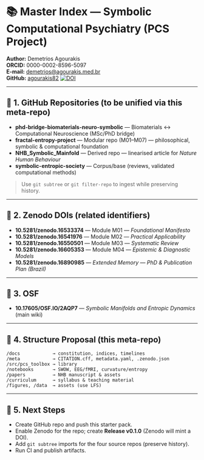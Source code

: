 # 📚 Master Index — Symbolic Computational Psychiatry (PCS Project)

**Author:** Demetrios Agourakis  
**ORCID:** 0000-0002-8596-5097  
**E-mail:** demetrios@agourakis.med.br  
**GitHub:** [agourakis82](https://github.com/agourakis82)
[![DOI](https://zenodo.org/badge/DOI/10.5281/zenodo.16921952.svg)](https://doi.org/10.5281/zenodo.16921952)

---

## 🔹 1. GitHub Repositories (to be unified via this meta-repo)
- **phd-bridge-biomaterials-neuro-symbolic** — Biomaterials ↔ Computational Neuroscience (MSc/PhD bridge)
- **fractal-entropy-project** — Modular repo (M01–M07) — philosophical, symbolic & computational foundation
- **NHB_Symbolic_Mainfold** — Derived repo — linearised article for *Nature Human Behaviour*
- **symbolic-entropic-society** — Corpus/base (reviews, validated computational methods)

> Use `git subtree` or `git filter-repo` to ingest while preserving history.

---

## 🔹 2. Zenodo DOIs (related identifiers)
- **10.5281/zenodo.16533374** — Module M01 — *Foundational Manifesto*
- **10.5281/zenodo.16541976** — Module M02 — *Practical Applicability*
- **10.5281/zenodo.16550501** — Module M03 — *Systematic Review*
- **10.5281/zenodo.16605353** — Module M04 — *Epistemic & Diagnostic Models*
- **10.5281/zenodo.16890985** — *Extended Memory — PhD & Publication Plan (Brazil)*

---

## 🔹 3. OSF
- **10.17605/OSF.IO/2AQP7** — *Symbolic Manifolds and Entropic Dynamics* (main wiki)

---

## 🔹 4. Structure Proposal (this meta-repo)
```
/docs            → constitution, indices, timelines
/meta            → CITATION.cff, metadata.yaml, .zenodo.json
/src/pcs_toolbox → library
/notebooks       → SWOW, EEG/fMRI, curvature/entropy
/papers          → NHB manuscript & assets
/curriculum      → syllabus & teaching material
/figures, /data  → assets (use LFS)
```

---

## 🔹 5. Next Steps
- Create GitHub repo and push this starter pack.
- Enable Zenodo for the repo; create **Release v0.1.0** (Zenodo will mint a DOI).
- Add `git subtree` imports for the four source repos (preserve history).
- Run CI and publish artifacts.
